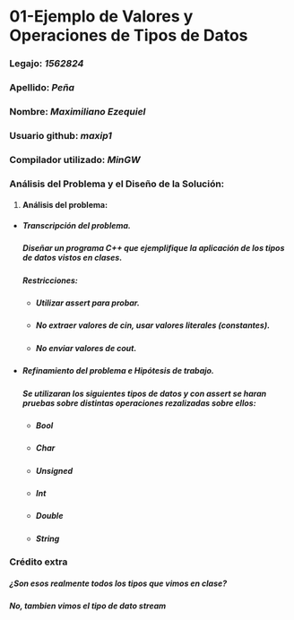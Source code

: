 # 01-Ejemplo de Valores y Operaciones de Tipos de Datos

### Legajo: *1562824*
### Apellido: *Peña*
### Nombre: *Maximiliano Ezequiel*
### Usuario github: *maxip1*
### Compilador utilizado: *MinGW*

### Análisis del Problema y el Diseño de la Solución:
1. #### Análisis del problema:
  - ##### Transcripción del problema. 
    ##### *Diseñar un programa C++ que ejemplifique la aplicación de los tipos de datos vistos en clases.*
    ##### *Restricciones:*
    - ##### *Utilizar **assert** para probar.* 
    - ##### *No extraer valores de cin, usar valores literales (constantes).*
    - ##### *No enviar valores de cout.*

    

  - ##### Refinamiento del problema e Hipótesis de trabajo. 

      ##### *Se utilizaran los siguientes tipos de datos y con **assert** se haran pruebas sobre distintas operaciones rezalizadas sobre ellos:*
      - ##### *Bool*
      - ##### *Char*
      - ##### *Unsigned*
      - ##### *Int*
      - ##### *Double*
      - ##### *String*


  
### Crédito extra

   ##### ¿Son esos realmente todos los tipos que vimos en clase? 
   ##### *No, tambien vimos el tipo de dato stream*

